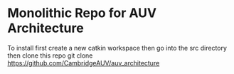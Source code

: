 # Monolithic Repo for AUV Architecture

To install first create a new catkin workspace then go into the src directory then clone this repo 
git clone https://github.com/CambridgeAUV/auv_architecture
